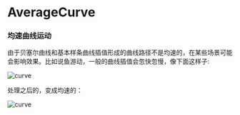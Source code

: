 # AverageCurve

### 均速曲线运动

由于贝塞尔曲线和基本样条曲线插值形成的曲线路径不是均速的，在某些场景可能会影响效果。比如说鱼游动，一般的曲线插值会忽快忽慢，像下面这样子:

  ![curve](https://chuantu.xyz/t6/734/1589618846x3070492176.png)
  
  
  
处理之后的，变成均速的：

  ![curve](http://chuantu.xyz/t6/734/1589619484x992248267.png)

